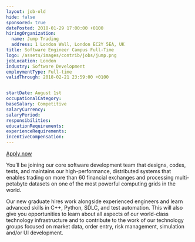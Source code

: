 ```yaml
---
layout: job-old
hide: false
sponsored: true
datePosted: 2018-01-29 17:00:00 +0100
hiringOrganization:
  name: Jump Trading
  address: 1 London Wall, London EC2Y 5EA, UK
title: Software Engineer Campus Full-Time
logo: /assets/images/contrib/jobs/jump.png
jobLocation: London
industry: Software Development
employmentType: Full-time
validThrough: 2018-02-21 23:59:00 +0100


startDate: August 1st
occupationalCategory:
baseSalary: Competitive
salaryCurrency:
salaryPeriod:
responsibilities:
educationRequirements:
experienceRequirements:
incentiveCompensation:
---
```



<a class="btn btn--dark" href="http://www.jumptrading.com/apply.html?gh_jid=753128">
    Apply now
</a>

You’ll be joining our core software development team that designs, codes, tests, and maintains our high-performance, distributed systems that enables trading on more than 60 financial exchanges and processing multi-petabyte datasets on one of the most powerful computing grids in the world.

Our new graduate hires work alongside experienced engineers and learn advanced skills in C++, Python, SDLC, and test automation. This will also give you opportunities to learn about all aspects of our world-class technology infrastructure and to contribute to the work of our technology groups focused on market data, order entry, risk management, simulation and/or UI development.
